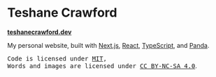 # Teshane Crawford

**[teshanecrawford.dev](https://teshanecrawford.dev)**

My personal website, built with [Next.js](https://nextjs.org/), [React](https://reactjs.org/), [TypeScript](https://www.typescriptlang.org/), and [Panda](https://panda-css.com/).
<br>

<samp>Code is licensed under <a href='./LICENSE'>MIT</a>,<br> Words and images are licensed under <a href='https://creativecommons.org/licenses/by-nc-sa/4.0/'>CC BY-NC-SA 4.0</a></samp>.